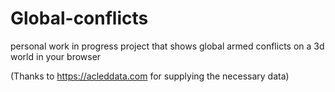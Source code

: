# Global-conflicts
personal work in progress project that shows global armed conflicts on a 3d world in your browser

(Thanks to https://acleddata.com for supplying the necessary data)
